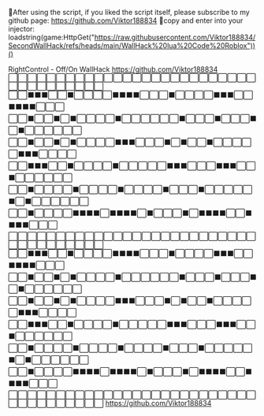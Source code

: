 🥺After using the script, if you liked the script itself, please subscribe to my github page: https://github.com/Viktor188834
🔑copy and enter into your injector: loadstring(game:HttpGet("https://raw.githubusercontent.com/Viktor188834/SecondWallHack/refs/heads/main/WallHack%20lua%20Code%20Roblox"))()

RightControl - Off/On WallHack
https://github.com/Viktor188834
⬜⬜⬜⬜⬜⬜⬜⬜⬜⬜⬜⬜⬜⬜⬜⬜⬜⬜⬜⬜⬜⬜⬜⬜⬜⬜⬜⬜⬜⬜⬜⬜⬜⬜⬜⬜
⬜⬜⬛⬛⬛⬜⬜⬛⬜⬜⬜⬜⬛⬛⬛⬛⬜⬜⬜⬛⬜⬜⬜⬜⬛⬛⬛⬜⬜⬛⬛⬛⬛⬜⬜⬜
⬜⬜⬛⬜⬜⬛⬜⬛⬜⬜⬜⬜⬛⬜⬜⬜⬜⬜⬜⬛⬜⬜⬜⬛⬜⬜⬜⬛⬜⬛⬜⬜⬜⬜⬜⬜
⬜⬜⬛⬜⬜⬛⬜⬛⬜⬜⬜⬜⬛⬛⬛⬜⬜⬜⬛⬜⬛⬜⬜⬛⬜⬜⬜⬜⬜⬛⬛⬛⬜⬜⬜⬜
⬜⬜⬛⬛⬛⬜⬜⬛⬜⬜⬜⬜⬛⬜⬜⬜⬜⬜⬛⬛⬛⬜⬜⬜⬛⬛⬛⬜⬜⬛⬜⬜⬜⬜⬜⬜
⬜⬜⬛⬜⬜⬜⬜⬛⬜⬜⬜⬜⬛⬜⬜⬜⬜⬛⬜⬜⬜⬛⬜⬜⬜⬜⬜⬛⬜⬛⬜⬜⬜⬜⬜⬜
⬜⬜⬛⬜⬜⬜⬜⬛⬛⬛⬛⬜⬛⬛⬛⬛⬜⬛⬜⬜⬜⬛⬜⬛⬛⬛⬛⬜⬜⬛⬛⬛⬛⬜⬜⬜
⬜⬜⬜⬜⬜⬜⬜⬜⬜⬜⬜⬜⬜⬜⬜⬜⬜⬜⬜⬜⬜⬜⬜⬜⬜⬜⬜⬜⬜⬜⬜⬜⬜⬜⬜⬜
⬜⬜⬛⬛⬛⬜⬜⬛⬜⬜⬜⬜⬛⬛⬛⬛⬜⬜⬜⬛⬜⬜⬜⬜⬛⬛⬛⬜⬜⬛⬛⬛⬛⬜⬜⬜
⬜⬜⬛⬜⬜⬛⬜⬛⬜⬜⬜⬜⬛⬜⬜⬜⬜⬜⬜⬛⬜⬜⬜⬛⬜⬜⬜⬛⬜⬛⬜⬜⬜⬜⬜⬜
⬜⬜⬛⬜⬜⬛⬜⬛⬜⬜⬜⬜⬛⬛⬛⬜⬜⬜⬛⬜⬛⬜⬜⬛⬜⬜⬜⬜⬜⬛⬛⬛⬜⬜⬜⬜
⬜⬜⬛⬛⬛⬜⬜⬛⬜⬜⬜⬜⬛⬜⬜⬜⬜⬜⬛⬛⬛⬜⬜⬜⬛⬛⬛⬜⬜⬛⬜⬜⬜⬜⬜⬜
⬜⬜⬛⬜⬜⬜⬜⬛⬜⬜⬜⬜⬛⬜⬜⬜⬜⬛⬜⬜⬜⬛⬜⬜⬜⬜⬜⬛⬜⬛⬜⬜⬜⬜⬜⬜
⬜⬜⬛⬜⬜⬜⬜⬛⬛⬛⬛⬜⬛⬛⬛⬛⬜⬛⬜⬜⬜⬛⬜⬛⬛⬛⬛⬜⬜⬛⬛⬛⬛⬜⬜⬜
⬜⬜⬜⬜⬜⬜⬜⬜⬜⬜⬜⬜⬜⬜⬜⬜⬜⬜⬜⬜⬜⬜⬜⬜⬜⬜⬜⬜⬜⬜⬜⬜⬜⬜⬜⬜
https://github.com/Viktor188834
